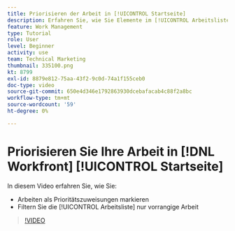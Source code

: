 ```yaml
---
title: Priorisieren der Arbeit in [!UICONTROL Startseite]
description: Erfahren Sie, wie Sie Elemente im [!UICONTROL Arbeitsliste] als Prioritätszuweisungen auf der Startseite. Filtern Sie dann die Liste, um Ihre priorisierten Arbeiten in [!DNL  Workfront].
feature: Work Management
type: Tutorial
role: User
level: Beginner
activity: use
team: Technical Marketing
thumbnail: 335100.png
kt: 8799
exl-id: 8879e812-75aa-43f2-9c0d-74a1f155ceb0
doc-type: video
source-git-commit: 650e4d346e1792863930dcebafacab4c88f2a8bc
workflow-type: tm+mt
source-wordcount: '59'
ht-degree: 0%

---
```


# Priorisieren Sie Ihre Arbeit in [!DNL Workfront] [!UICONTROL Startseite]

In diesem Video erfahren Sie, wie Sie:

* Arbeiten als Prioritätszuweisungen markieren
* Filtern Sie die [!UICONTROL Arbeitsliste] nur vorrangige Arbeit

>[!VIDEO](https://video.tv.adobe.com/v/335100/?quality=12&learn=on)
